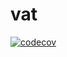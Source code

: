# vat  

[![codecov](https://codecov.io/gh/4513/vat/branch/main/graph/badge.svg?token=WNg7IlcDvP)](https://codecov.io/gh/4513/vat)
